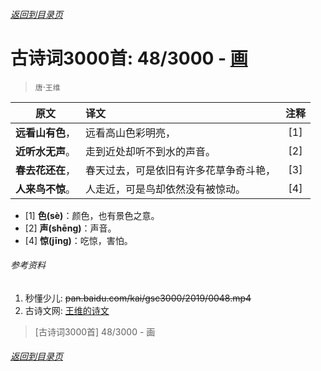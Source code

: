 ###### [返回到目录页](../../gsc3000/index/0001-0100.md)

# 古诗词3000首: 48/3000 - [画](https://so.gushiwen.org/shiwenv_b6bd9a33dfd7.aspx)
> `唐`·`王维`

|原文 |译文 |注释 |
|:---:|:----|:---:|
|**远看山有色**，|远看高山色彩明亮，|[1]|
|**近听水无声**。|走到近处却听不到水的声音。|[2]|
|**春去花还在**，|春天过去，可是依旧有许多花草争奇斗艳，|[3]|
|**人来鸟不惊**。|人走近，可是鸟却依然没有被惊动。|[4]|

* [1] **色(sè)**：颜色，也有景色之意。
* [2] **声(shēng)**：声音。
* [4] **惊(jīng)**：吃惊，害怕。

###### 参考资料
1. 秒懂少儿: ~~pan.baidu.com/kai/gsc3000/2019/0048.mp4~~
1. 古诗文网: [王维的诗文](https://so.gushiwen.org/authorv_52fceee85532.aspx)

> [古诗词3000首] 48/3000 - 画

###### [返回到目录页](../../gsc3000/index/0001-0100.md)
